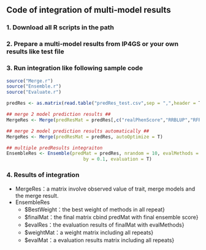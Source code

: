 ## Code of integration of multi-model results

### 1. Download all R scripts in the path
### 2. Prepare a multi-model results from IP4GS or your own results like test file
### 3. Run integration like following sample code 
```R
source("Merge.r")
source("Ensemble.r")
source("Evaluate.r")

predRes <- as.matrix(read.table("predRes_test.csv",sep = ",",header = T,row.names = 1))

## merge 2 model prediction results ## 
MergeRes <- Merge(predResMat = predRes[,c("realPhenScore","RRBLUP","RFR")], autoOptimize = F,ratio = c(3,7))

## merge 2 model prediction results automatically ## 
MergeRes <- Merge(predResMat = predRes, autoOptimize = T)

## multiple predResults integraiton
EnsembleRes <- Ensemble(predMat = predRes, nrandom = 10, evalMethods = "pearson",
                            by = 0.1, evaluation = T)
```

### 4. Results of integration
* MergeRes：a matrix involve observed value of trait, merge models and the merge result.
* EnsembleRes
  * $BestWeight：the best weight of methods in all repeat}
  * $finalMat：the final matrix cbind predMat with final ensemble score}
  * $evalRes：the evaluation results of finalMat with evalMethods}
  * $weightMat：a weight matrix including all repeats}
  * $evalMat：a evaluation results matrix including all repeats}
